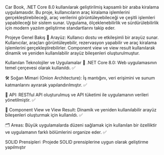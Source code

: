 Car Book, .NET Core 8.0 kullanılarak geliştirilmiş kapsamlı bir araba kiralama uygulamasıdır. Bu proje, kullanıcıların araç kiralama işlemlerini gerçekleştirebileceği, araç verilerini görüntüleyebileceği ve çeşitli işlemleri yapabileceği bir sistem sunar. Uygulama, ölçeklenebilirlik ve sürdürülebilirlik için modern yazılım geliştirme standartlarını takip eder.

Projeye Genel Bakış
👤 Arayüz: Kullanıcı dostu ve etkileşimli bir arayüz sunar. Kullanıcılar, araçları görüntüleyebilir, rezervasyon yapabilir ve araç kiralama işlemlerini gerçekleştirebilirler. Component view ve view result kullanılarak dinamik ve yeniden kullanılabilir arayüz bileşenleri oluşturulmuştur.

Kullanılan Teknolojiler ve Uygulamalar
🤖 .NET Core 8.0: Web uygulamasının temel çerçevesi olarak kullanıldı. ✅

🛠️ Soğan Mimari (Onion Architecture): İş mantığını, veri erişimini ve sunum katmanlarını ayırarak yapılandırılmıştır. ✅

📡 API: RESTful API oluşturulmuş ve API tüketimi ile uygulamanın verileri yönetilmiştir. ✅

🔄 Component View ve View Result: Dinamik ve yeniden kullanılabilir arayüz bileşenleri oluşturmak için kullanıldı. ✅

🗂️ Areas: Büyük uygulamalarda düzeni sağlamak için kullanılan bir özelliktir ve uygulamanın farklı bölümlerini organize eder. ✅

SOLID Prensipleri :Projede SOLID prensiplerine uygun olarak geliştirme yapılmıştır
